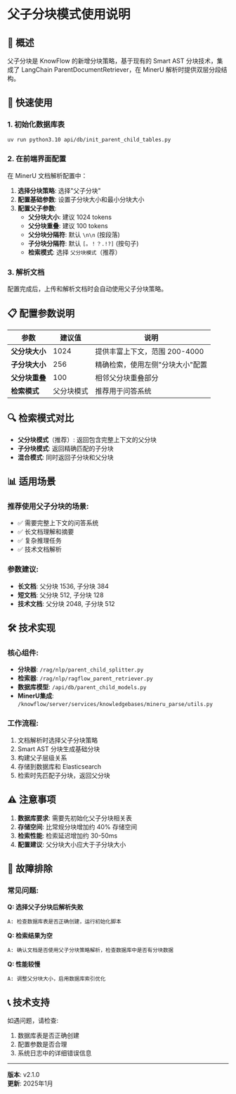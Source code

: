 # 父子分块模式使用说明

## 🎯 概述

父子分块是 KnowFlow 的新增分块策略，基于现有的 Smart AST 分块技术，集成了 LangChain ParentDocumentRetriever，在 MinerU 解析时提供双层分段结构。

## 🚀 快速使用

### 1. 初始化数据库表
```bash
uv run python3.10 api/db/init_parent_child_tables.py
```

### 2. 在前端界面配置

在 MinerU 文档解析配置中：

1. **选择分块策略**: 选择"父子分块"
2. **配置基础参数**: 设置子分块大小和最小分块大小  
3. **配置父子参数**:
   - **父分块大小**: 建议 1024 tokens
   - **父分块重叠**: 建议 100 tokens
   - **父分块分隔符**: 默认 `\n\n` (按段落)
   - **子分块分隔符**: 默认 `[。！？.!?]` (按句子)
   - **检索模式**: 选择 `父分块模式`（推荐）

### 3. 解析文档

配置完成后，上传和解析文档时会自动使用父子分块策略。

## 📋 配置参数说明

| 参数 | 建议值 | 说明 |
|------|--------|------|
| **父分块大小** | 1024 | 提供丰富上下文，范围 200-4000 |
| **子分块大小** | 256 | 精确检索，使用左侧"分块大小"配置 |
| **父分块重叠** | 100 | 相邻父分块重叠部分 |
| **检索模式** | 父分块模式 | 推荐用于问答系统 |

## 🔍 检索模式对比

- **父分块模式**（推荐）: 返回包含完整上下文的父分块
- **子分块模式**: 返回精确匹配的子分块
- **混合模式**: 同时返回子分块和父分块

## 📊 适用场景

### 推荐使用父子分块的场景:
- ✅ 需要完整上下文的问答系统
- ✅ 长文档理解和摘要
- ✅ 复杂推理任务
- ✅ 技术文档解析

### 参数建议:
- **长文档**: 父分块 1536, 子分块 384
- **短文档**: 父分块 512, 子分块 128  
- **技术文档**: 父分块 2048, 子分块 512

## 🛠️ 技术实现

### 核心组件:
- **分块器**: `/rag/nlp/parent_child_splitter.py`
- **检索器**: `/rag/nlp/ragflow_parent_retriever.py`
- **数据库模型**: `/api/db/parent_child_models.py`
- **MinerU集成**: `/knowflow/server/services/knowledgebases/mineru_parse/utils.py`

### 工作流程:
1. 文档解析时选择父子分块策略
2. Smart AST 分块生成基础分块
3. 构建父子层级关系
4. 存储到数据库和 Elasticsearch
5. 检索时先匹配子分块，返回父分块

## ⚠️ 注意事项

1. **数据库要求**: 需要先初始化父子分块相关表
2. **存储空间**: 比常规分块增加约 40% 存储空间
3. **检索性能**: 检索延迟增加约 30-50ms
4. **配置建议**: 父分块大小应大于子分块大小

## 🔧 故障排除

### 常见问题:

**Q: 选择父子分块后解析失败**
```
A: 检查数据库表是否正确创建，运行初始化脚本
```

**Q: 检索结果为空**
```  
A: 确认文档是否使用父子分块策略解析，检查数据库中是否有分块数据
```

**Q: 性能较慢**
```
A: 调整父分块大小，启用数据库索引优化
```

## 📞 技术支持

如遇问题，请检查:
1. 数据库表是否正确创建
2. 配置参数是否合理
3. 系统日志中的详细错误信息

---
**版本**: v2.1.0  
**更新**: 2025年1月